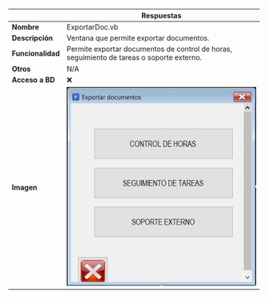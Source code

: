 |                   | **Respuestas**                          |
|-------------------|-----------------------------------------|
|**Nombre**         | ExportarDoc.vb      |
|**Descripción**    | Ventana que permite exportar documentos.               |
|**Funcionalidad**  | Permite exportar documentos de control de horas, seguimiento de tareas o soporte externo.             |
|**Otros**          | N/A |
|**Acceso a BD**    | ❌ |
|**Imagen**           | ![Nombre_Imagen](ExportarDoc_img.JPG)|